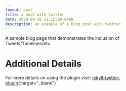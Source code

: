 ```yaml
---
layout: post
title: a post with twitter
date: 2020-09-28 11:12:00-0400
description: an example of a blog post with twitter
---
```


A sample blog page that demonstrates the inclusion of Tweets/Timelines/etc.

<!-- # Tweet
An example of displaying a tweet:
{% twitter https://twitter.com/rubygems/status/518821243320287232 %}

# Timeline
An example of pulling from a timeline:
{% twitter https://twitter.com/jekyllrb maxwidth=500 limit=3 %} -->

# Additional Details

For more details on using the plugin visit: [jekyll-twitter-plugin](https://github.com/rob-murray/jekyll-twitter-plugin){:target="\_blank"}
